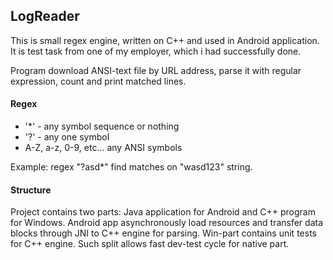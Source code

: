 ## LogReader

This is small regex engine, written on C++ and used in Android application. It is test task from one of my employer, which i had successfully done.

Program download ANSI-text file by URL address, parse it with regular expression, count and print matched lines. 

#### Regex

- '*' - any symbol sequence or nothing
- '?' - any one symbol
- A-Z, a-z, 0-9, etc... any ANSI symbols

Example: regex "?asd*" find matches on "wasd123" string.

#### Structure
Project contains two parts: Java application for Android and C++ program for Windows. Android app asynchronously load resources and transfer data blocks through JNI to C++ engine for parsing. Win-part contains unit tests for C++ engine. Such split allows fast dev-test cycle for native part.


